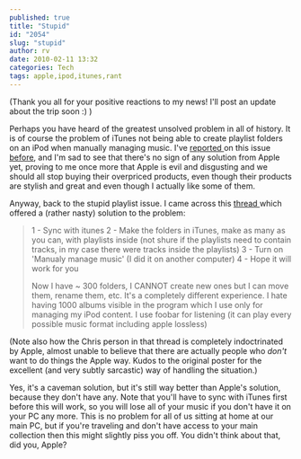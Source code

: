 ```yaml
---
published: true
title: "Stupid"
id: "2054"
slug: "stupid"
author: rv
date: 2010-02-11 13:32
categories: Tech
tags: apple,ipod,itunes,rant
---
```

(Thank you all for your positive reactions to my news! I'll post an update about the trip soon :) )

Perhaps you have heard of the greatest unsolved problem in all of history. It is of course the problem of iTunes not being able to create playlist folders on an iPod when manually managing music. I've <a href="/blog/2010/01/26/itunes-is-crap/" target="_blank">reported </a>on this issue <a href="/blog/2009/09/16/the-evilry-of-apple/" target="_blank">before</a>, and I'm sad to see that there's no sign of any solution from Apple yet, proving to me once more that Apple is evil and disgusting and we should all stop buying their overpriced products, even though their products are stylish and great and even though I actually like some of them.

Anyway, back to the stupid playlist issue. I came across this <a href="http://discussions.apple.com/thread.jspa?threadID=2088165" target="_blank">thread </a>which offered a (rather nasty) solution to the problem:
<blockquote>1 - Sync with itunes
2 - Make the folders in iTunes, make as many as you can, with playlists inside (not shure if the playlists need to contain tracks, in my case there were tracks inside the playlists)
3 - Turn on 'Manualy manage music' (I did it on another computer)
4 - Hope it will work for you

Now I have ~ 300 folders, I CANNOT create new ones but I can move them, rename them, etc. It's a completely different experience. I hate having 1000 albums visible in the program which I use only for managing my iPod content. I use foobar for listening (it can play every possible music format including apple lossless)</blockquote>
(Note also how the Chris person in that thread is completely indoctrinated by Apple, almost unable to believe that there are actually people who <em>don't</em> want to do things the Apple way. Kudos to the original poster for the excellent (and very subtly sarcastic) way of handling the situation.)

Yes, it's a caveman solution, but it's still way better than Apple's solution, because they don't have any. Note that you'll have to sync with iTunes first before this will work, so you will lose all of your music if you don't have it on your PC any more. This is no problem for all of us sitting at home at our main PC, but if you're traveling and don't have access to your main collection then this might slightly piss you off. You didn't think about that, did you, Apple?